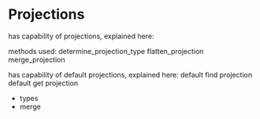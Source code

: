 # Projections
has capability of projections, explained here:

methods used:
determine_projection_type
flatten_projection
merge_projection

has capability of default projections, explained here:
default find projection
default get projection

* types
* merge